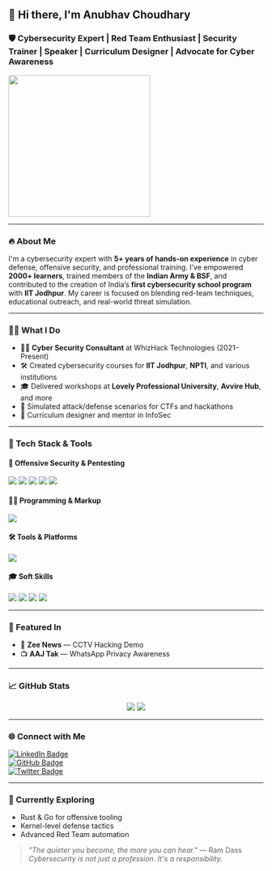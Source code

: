 ## 👋 Hi there, I'm Anubhav Choudhary

### 🛡️ Cybersecurity Expert | Red Team Enthusiast | Security Trainer | Speaker | Curriculum Designer | Advocate for Cyber Awareness

<img src="https://media.giphy.com/media/3oEjHWpiVIOGXT5l9m/giphy.gif" width="280"/>

---

### 🔥 About Me

I'm a cybersecurity expert with **5+ years of hands-on experience** in cyber defense, offensive security, and professional training. I’ve empowered **2000+ learners**, trained members of the **Indian Army & BSF**, and contributed to the creation of India’s **first cybersecurity school program** with **IIT Jodhpur**. My career is focused on blending red-team techniques, educational outreach, and real-world threat simulation.

---

### 👨‍🏫 What I Do

- 👨‍💻 **Cyber Security Consultant** at WhizHack Technologies (2021–Present)
- 🛠️ Created cybersecurity courses for **IIT Jodhpur**, **NPTI**, and various institutions
- 🎓 Delivered workshops at **Lovely Professional University**, **Avvire Hub**, and more
- 🔬 Simulated attack/defense scenarios for CTFs and hackathons
- 🧠 Curriculum designer and mentor in InfoSec

---

### 🧰 Tech Stack & Tools

#### 🧪 Offensive Security & Pentesting
<p>
  <img src="https://skillicons.dev/icons?i=linux,kali" />
  <img src="https://img.shields.io/badge/Burp%20Suite-orange?style=for-the-badge&logo=burpsuite&logoColor=white" />
  <img src="https://img.shields.io/badge/Metasploit-4E4E4E?style=for-the-badge&logo=metasploit&logoColor=white" />
  <img src="https://img.shields.io/badge/Nmap-005A9C?style=for-the-badge&logo=nmap&logoColor=white" />
  <img src="https://img.shields.io/badge/Acunetix-DD0031?style=for-the-badge&logo=acunetix&logoColor=white" />
</p>

#### 👨‍💻 Programming & Markup
<p>
  <img src="https://skillicons.dev/icons?i=python,html" />
</p>

#### 🛠️ Tools & Platforms
<p>
  <img src="https://skillicons.dev/icons?i=github,vscode,photoshop" />
</p>

#### 🎓 Soft Skills
<p>
  <img src="https://img.shields.io/badge/Reliable-blue?style=flat-square" />
  <img src="https://img.shields.io/badge/Organized-green?style=flat-square" />
  <img src="https://img.shields.io/badge/Fast%20Learner-orange?style=flat-square" />
  <img src="https://img.shields.io/badge/Motivated-purple?style=flat-square" />
</p>

---

### 📰 Featured In

- 📰 **Zee News** — CCTV Hacking Demo  
- 📺 **AAJ Tak** — WhatsApp Privacy Awareness  

---

### 📈 GitHub Stats

<p align="center">
  <img src="https://github-readme-stats.vercel.app/api?username=CyberSecurityUP&theme=tokyonight&show_icons=true" />
  <img src="https://github-readme-streak-stats.herokuapp.com/?user=CyberSecurityUP&theme=tokyonight" />
</p>

---

### 🌐 Connect with Me

[![LinkedIn Badge](https://img.shields.io/badge/-Anubhav%20Choudhary-blue?style=flat-square&logo=Linkedin&logoColor=white&link=https://www.linkedin.com/in/anubbhav)](https://www.linkedin.com/in/anubbhav)  
[![GitHub Badge](https://img.shields.io/badge/-GitHub-000?style=flat-square&logo=Github&logoColor=white&link=https://github.com/CyberSecurityUP)](https://github.com/CyberSecurityUP)  
[![Twitter Badge](https://img.shields.io/badge/-@C0d3Cr4zy-1DA1F2?style=flat-square&logo=Twitter&logoColor=white&link=https://twitter.com/C0d3Cr4zy)](https://twitter.com/C0d3Cr4zy)

---

### 🚀 Currently Exploring

- Rust & Go for offensive tooling  
- Kernel-level defense tactics  
- Advanced Red Team automation  

> _"The quieter you become, the more you can hear."_ — Ram Dass  
> _Cybersecurity is not just a profession. It's a responsibility._

